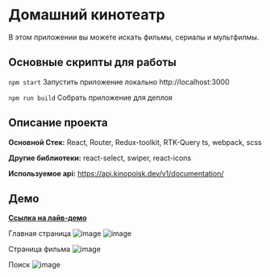 
# Домашний кинотеатр
В этом приложении вы можете искать фильмы, сериалы и мультфилмы.

## Основные скрипты для работы

``` npm start ```
Запустить приложение локально http://localhost:3000

``` npm run build ``` 
Собрать приложение для деплоя



## Описание проекта

**Основной Стек:** React, Router, Redux-toolkit, RTK-Query ts, webpack, scss

**Другие библиотеки:** react-select, swiper, react-icons

**Используемое api:** https://api.kinopoisk.dev/v1/documentation/




## Демо
**[Ссылка на лайв-демо](https://64f19561c5bb2e384290f6e6--rainbow-fudge-a1386f.netlify.app/)**

Главная страница
![image](https://github.com/apfelbup/streamberry/assets/102802834/5b95c6a4-629e-4a69-9aa2-8e50d9fa50f6)
![image](https://github.com/apfelbup/streamberry/assets/102802834/657d678e-50c9-4964-a9e4-df91908e2df0)


Страница фильма
![image](https://github.com/apfelbup/streamberry/assets/102802834/85494742-7c4c-4968-8796-04a92cb56288)


Поиск
![image](https://github.com/apfelbup/streamberry/assets/102802834/1e4ec7f0-d5cb-4bd5-844a-bb169ea12219)


